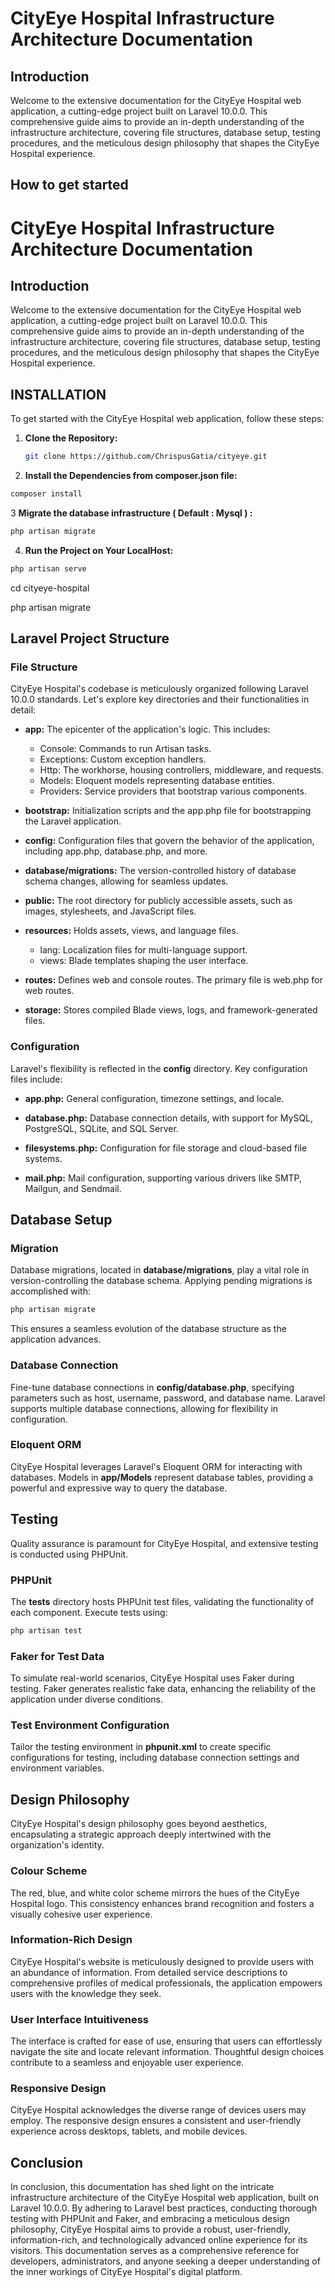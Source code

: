 # CityEye Hospital Infrastructure Architecture Documentation


## Introduction

Welcome to the extensive documentation for the CityEye Hospital web application, a cutting-edge project built on Laravel 10.0.0. This comprehensive guide aims to provide an in-depth understanding of the infrastructure architecture, covering file structures, database setup, testing procedures, and the meticulous design philosophy that shapes the CityEye Hospital experience.

## How to get started 
# CityEye Hospital Infrastructure Architecture Documentation

## Introduction

Welcome to the extensive documentation for the CityEye Hospital web application, a cutting-edge project built on Laravel 10.0.0. This comprehensive guide aims to provide an in-depth understanding of the infrastructure architecture, covering file structures, database setup, testing procedures, and the meticulous design philosophy that shapes the CityEye Hospital experience.

## INSTALLATION

To get started with the CityEye Hospital web application, follow these steps:

1. **Clone the Repository:**
   ```bash
   git clone https://github.com/ChrispusGatia/cityeye.git
   
2. **Install  the Dependencies from composer.json file:**
```bash
composer install
```
3 **Migrate the database infrastructure ( Default : Mysql ) :**

```bash
php artisan migrate
```
4. **Run the Project on Your LocalHost:**

```bash
php artisan serve
```


cd cityeye-hospital


php artisan migrate

## Laravel Project Structure

### File Structure

CityEye Hospital's codebase is meticulously organized following Laravel 10.0.0 standards. Let's explore key directories and their functionalities in detail:

- **app:** The epicenter of the application's logic. This includes:
  - Console: Commands to run Artisan tasks.
  - Exceptions: Custom exception handlers.
  - Http: The workhorse, housing controllers, middleware, and requests.
  - Models: Eloquent models representing database entities.
  - Providers: Service providers that bootstrap various components.

- **bootstrap:** Initialization scripts and the app.php file for bootstrapping the Laravel application.

- **config:** Configuration files that govern the behavior of the application, including app.php, database.php, and more.

- **database/migrations:** The version-controlled history of database schema changes, allowing for seamless updates.

- **public:** The root directory for publicly accessible assets, such as images, stylesheets, and JavaScript files.

- **resources:** Holds assets, views, and language files.
  - lang: Localization files for multi-language support.
  - views: Blade templates shaping the user interface.

- **routes:** Defines web and console routes. The primary file is web.php for web routes.

- **storage:** Stores compiled Blade views, logs, and framework-generated files.

### Configuration

Laravel's flexibility is reflected in the **config** directory. Key configuration files include:

- **app.php:** General configuration, timezone settings, and locale.

- **database.php:** Database connection details, with support for MySQL, PostgreSQL, SQLite, and SQL Server.

- **filesystems.php:** Configuration for file storage and cloud-based file systems.

- **mail.php:** Mail configuration, supporting various drivers like SMTP, Mailgun, and Sendmail.

## Database Setup

### Migration

Database migrations, located in **database/migrations**, play a vital role in version-controlling the database schema. Applying pending migrations is accomplished with:

```bash
php artisan migrate
```

This ensures a seamless evolution of the database structure as the application advances.

### Database Connection

Fine-tune database connections in **config/database.php**, specifying parameters such as host, username, password, and database name. Laravel supports multiple database connections, allowing for flexibility in configuration.

### Eloquent ORM

CityEye Hospital leverages Laravel's Eloquent ORM for interacting with databases. Models in **app/Models** represent database tables, providing a powerful and expressive way to query the database.

## Testing

Quality assurance is paramount for CityEye Hospital, and extensive testing is conducted using PHPUnit.

### PHPUnit

The **tests** directory hosts PHPUnit test files, validating the functionality of each component. Execute tests using:

```bash
php artisan test
```

### Faker for Test Data

To simulate real-world scenarios, CityEye Hospital uses Faker during testing. Faker generates realistic fake data, enhancing the reliability of the application under diverse conditions.

### Test Environment Configuration

Tailor the testing environment in **phpunit.xml** to create specific configurations for testing, including database connection settings and environment variables.

## Design Philosophy

CityEye Hospital's design philosophy goes beyond aesthetics, encapsulating a strategic approach deeply intertwined with the organization's identity.

### Colour Scheme

The red, blue, and white color scheme mirrors the hues of the CityEye Hospital logo. This consistency enhances brand recognition and fosters a visually cohesive user experience.

### Information-Rich Design

CityEye Hospital's website is meticulously designed to provide users with an abundance of information. From detailed service descriptions to comprehensive profiles of medical professionals, the application empowers users with the knowledge they seek.

### User Interface Intuitiveness

The interface is crafted for ease of use, ensuring that users can effortlessly navigate the site and locate relevant information. Thoughtful design choices contribute to a seamless and enjoyable user experience.

### Responsive Design

CityEye Hospital acknowledges the diverse range of devices users may employ. The responsive design ensures a consistent and user-friendly experience across desktops, tablets, and mobile devices.

## Conclusion

In conclusion, this documentation has shed light on the intricate infrastructure architecture of the CityEye Hospital web application, built on Laravel 10.0.0. By adhering to Laravel best practices, conducting thorough testing with PHPUnit and Faker, and embracing a meticulous design philosophy, CityEye Hospital aims to provide a robust, user-friendly, information-rich, and technologically advanced online experience for its visitors. This documentation serves as a comprehensive reference for developers, administrators, and anyone seeking a deeper understanding of the inner workings of CityEye Hospital's digital platform.
